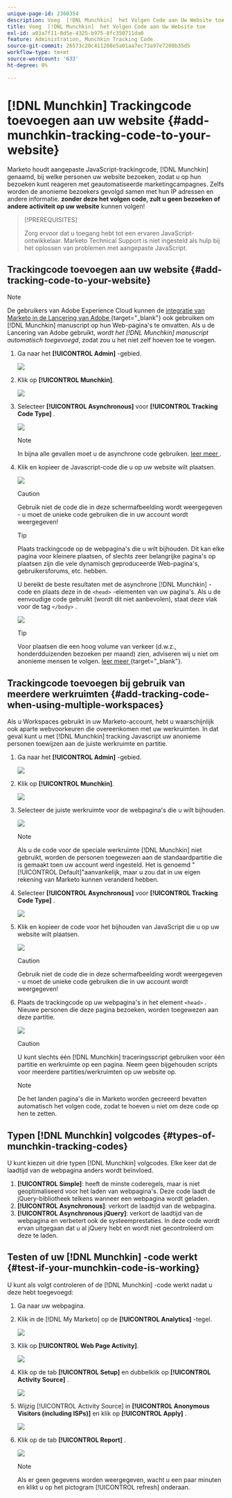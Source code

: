 ```yaml
---
unique-page-id: 2360354
description: Voeg  [!DNL Munchkin]  het Volgen Code aan Uw Website toe - de Documentatie van Marketo - de Documentatie van het Product
title: Voeg  [!DNL Munchkin]  het Volgen Code aan Uw Website toe
exl-id: a03a7f11-8d5e-4325-b975-8fc350711da0
feature: Administration, Munchkin Tracking Code
source-git-commit: 26573c20c411208e5a01aa7ec73a97e7208b35d5
workflow-type: tm+mt
source-wordcount: '633'
ht-degree: 0%

---
```


# [!DNL Munchkin] Trackingcode toevoegen aan uw website {#add-munchkin-tracking-code-to-your-website}

Marketo houdt aangepaste JavaScript-trackingcode, [!DNL Munchkin] genaamd, bij welke personen uw website bezoeken, zodat u op hun bezoeken kunt reageren met geautomatiseerde marketingcampagnes. Zelfs worden de anonieme bezoekers gevolgd samen met hun IP adressen en andere informatie. **zonder deze het volgen code, zult u geen bezoeken of andere activiteit op uw website** kunnen volgen!

>[!PREREQUISITES]
>
>Zorg ervoor dat u toegang hebt tot een ervaren JavaScript-ontwikkelaar. Marketo Technical Support is niet ingesteld als hulp bij het oplossen van problemen met aangepaste JavaScript.

## Trackingcode toevoegen aan uw website {#add-tracking-code-to-your-website}

>[!NOTE]
>
>De gebruikers van Adobe Experience Cloud kunnen de [ integratie van Marketo in de Lancering van Adobe ](https://exchange.adobe.com/apps/ec/100223/adobe-launch-core-extension){target="_blank"} ook gebruiken om [!DNL Munchkin] manuscript op hun Web-pagina&#39;s te omvatten. Als u de Lancering van Adobe gebruikt, _wordt het [!DNL Munchkin] manuscript automatisch toegevoegd_, zodat zou u het niet zelf hoeven toe te voegen.

1. Ga naar het **[!UICONTROL Admin]** -gebied.

   ![](assets/add-munchkin-tracking-code-to-your-website-1.png)

1. Klik op **[!UICONTROL Munchkin]**.

   ![](assets/add-munchkin-tracking-code-to-your-website-2.png)

1. Selecteer **[!UICONTROL Asynchronous]** voor **[!UICONTROL Tracking Code Type]** .

   ![](assets/add-munchkin-tracking-code-to-your-website-3.png)

   >[!NOTE]
   >
   >In bijna alle gevallen moet u de asynchrone code gebruiken. [ leer meer ](#types-of-munchkin-tracking-codes).

1. Klik en kopieer de Javascript-code die u op uw website wilt plaatsen.

   ![](assets/add-munchkin-tracking-code-to-your-website-4.png)

   >[!CAUTION]
   >
   >Gebruik niet de code die in deze schermafbeelding wordt weergegeven - u moet de unieke code gebruiken die in uw account wordt weergegeven!

   >[!TIP]
   >
   >Plaats trackingcode op de webpagina&#39;s die u wilt bijhouden. Dit kan elke pagina voor kleinere plaatsen, of slechts zeer belangrijke pagina&#39;s op plaatsen zijn die vele dynamisch geproduceerde Web-pagina&#39;s, gebruikersforums, etc. hebben.

   U bereikt de beste resultaten met de asynchrone [!DNL Munchkin] -code en plaats deze in de `<head>` -elementen van uw pagina&#39;s. Als u de eenvoudige code gebruikt (wordt dit niet aanbevolen), staat deze vlak voor de tag `</body>` .

   ![](assets/add-munchkin-tracking-code-to-your-website-5.png)

   >[!TIP]
   >
   >Voor plaatsen die een hoog volume van verkeer (d.w.z., honderdduizenden bezoeken per maand) zien, adviseren wij u niet om anonieme mensen te volgen. [ leer meer ](https://experienceleague.adobe.com/en/docs/marketo-developer/marketo/javascriptapi/leadtracking/lead-tracking){target="_blank"}.

## Trackingcode toevoegen bij gebruik van meerdere werkruimten {#add-tracking-code-when-using-multiple-workspaces}

Als u Workspaces gebruikt in uw Marketo-account, hebt u waarschijnlijk ook aparte webvoorkeuren die overeenkomen met uw werkruimten. In dat geval kunt u met [!DNL Munchkin] tracking Javascript uw anonieme personen toewijzen aan de juiste werkruimte en partitie.

1. Ga naar het **[!UICONTROL Admin]** -gebied.

   ![](assets/add-munchkin-tracking-code-to-your-website-6.png)

1. Klik op **[!UICONTROL Munchkin]**.

   ![](assets/add-munchkin-tracking-code-to-your-website-7.png)

1. Selecteer de juiste werkruimte voor de webpagina&#39;s die u wilt bijhouden.

   ![](assets/add-munchkin-tracking-code-to-your-website-8.png)

   >[!NOTE]
   >
   >Als u de code voor de speciale werkruimte [!DNL Munchkin] niet gebruikt, worden de personen toegewezen aan de standaardpartitie die is gemaakt toen uw account werd ingesteld. Het is genoemd &quot;[!UICONTROL Default]&quot;aanvankelijk, maar u zou dat in uw eigen rekening van Marketo kunnen veranderd hebben.

1. Selecteer **[!UICONTROL Asynchronous]** voor **[!UICONTROL Tracking Code Type]** .

   ![](assets/add-munchkin-tracking-code-to-your-website-9.png)

1. Klik en kopieer de code voor het bijhouden van JavaScript die u op uw website wilt plaatsen.

   ![](assets/add-munchkin-tracking-code-to-your-website-10.png)

   >[!CAUTION]
   >
   >Gebruik niet de code die in deze schermafbeelding wordt weergegeven - u moet de unieke code gebruiken die in uw account wordt weergegeven!

1. Plaats de trackingcode op uw webpagina&#39;s in het element `<head>` . Nieuwe personen die deze pagina bezoeken, worden toegewezen aan deze partitie.

   ![](assets/add-munchkin-tracking-code-to-your-website-11.png)

   >[!CAUTION]
   >
   >U kunt slechts één [!DNL Munchkin] traceringsscript gebruiken voor één partitie en werkruimte op een pagina. Neem geen bijgehouden scripts voor meerdere partities/werkruimten op uw website op.

   >[!NOTE]
   >
   >De het landen pagina&#39;s die in Marketo worden gecreeerd bevatten automatisch het volgen code, zodat te hoeven u niet om deze code op hen te zetten.

## Typen [!DNL Munchkin] volgcodes {#types-of-munchkin-tracking-codes}

U kunt kiezen uit drie typen [!DNL Munchkin] volgcodes. Elke keer dat de laadtijd van de webpagina anders wordt beïnvloed.

1. **[!UICONTROL Simple]**: heeft de minste coderegels, maar is niet geoptimaliseerd voor het laden van webpagina&#39;s. Deze code laadt de jQuery-bibliotheek telkens wanneer een webpagina wordt geladen.
1. **[!UICONTROL Asynchronous]**: verkort de laadtijd van de webpagina.
1. **[!UICONTROL Asynchronous jQuery]**: verkort de laadtijd van de webpagina en verbetert ook de systeemprestaties. In deze code wordt ervan uitgegaan dat u al jQuery hebt en wordt niet gecontroleerd om deze te laden.

## Testen of uw [!DNL Munchkin] -code werkt {#test-if-your-munchkin-code-is-working}

U kunt als volgt controleren of de [!DNL Munchkin] -code werkt nadat u deze hebt toegevoegd:

1. Ga naar uw webpagina.

1. Klik in de [!DNL My Marketo] op de **[!UICONTROL Analytics]** -tegel.

   ![](assets/add-munchkin-tracking-code-to-your-website-12.png)

1. Klik op **[!UICONTROL Web Page Activity]**.

   ![](assets/add-munchkin-tracking-code-to-your-website-13.png)

1. Klik op de tab **[!UICONTROL Setup]** en dubbelklik op **[!UICONTROL Activity Source]** .

   ![](assets/add-munchkin-tracking-code-to-your-website-14.png)

1. Wijzig [!UICONTROL Activity Source] in **[!UICONTROL Anonymous Visitors (including ISPs)]** en klik op **[!UICONTROL Apply]** .

   ![](assets/add-munchkin-tracking-code-to-your-website-15.png)

1. Klik op de tab **[!UICONTROL Report]** .

   ![](assets/add-munchkin-tracking-code-to-your-website-16.png)

   >[!NOTE]
   >
   >Als er geen gegevens worden weergegeven, wacht u een paar minuten en klikt u op het pictogram [!UICONTROL refresh] onderaan.
